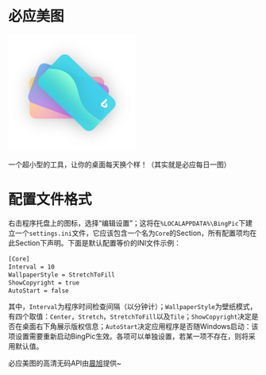 ﻿# 必应美图

<img src="logo.png" width="256">

一个超小型的工具，让你的桌面每天换个样！（其实就是必应每日一图）

# 配置文件格式

右击程序托盘上的图标，选择“编辑设置”；这将在`%LOCALAPPDATA%\BingPic`下建立一个`settings.ini`文件，它应该包含一个名为`Core`的Section，所有配置项均在此Section下声明。下面是默认配置等价的INI文件示例：

```
[Core]
Interval = 10
WallpaperStyle = StretchToFill
ShowCopyright = true
AutoStart = false
```

其中，`Interval`为程序时间检查间隔（以分钟计）；`WallpaperStyle`为壁纸模式，有四个取值：`Center`，`Stretch`，`StretchToFill`以及`Tile`；`ShowCopyright`决定是否在桌面右下角展示版权信息；`AutoStart`决定应用程序是否随Windows启动：该项设置需要重新启动BingPic生效。各项可以单独设置，若某一项不存在，则将采用默认值。

必应美图的高清无码API由[晨旭](https://github.com/chenxuuu)提供~
